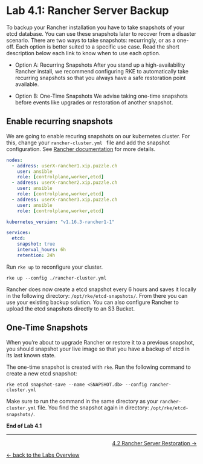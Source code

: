 # Lab 4.1: Rancher Server Backup

To backup your Rancher installation you have to take snapshots of your etcd database. You can use these snapshots later to recover from a disaster scenario. There are two ways to take snapshots: recurringly, or as a one-off. Each option is better suited to a specific use case. Read the short description below each link to know when to use each option.

* Option A: Recurring Snapshots
After you stand up a high-availability Rancher install, we recommend configuring RKE to automatically take recurring snapshots so that you always have a safe restoration point available.

* Option B: One-Time Snapshots
We advise taking one-time snapshots before events like upgrades or restoration of another snapshot.


## Enable recurring snapshots

We are going to enable recuring snapshots on our kubernetes cluster. For this, change your `rancher-cluster.yml ` file and add the snapshot configuration. See [Rancher documentation](https://rancher.com/docs/rancher/v2.x/en/backups/backups/ha-backups/#option-a-recurring-snapshots) for more details.

```yaml
nodes:
  - address: userX-rancher1.xip.puzzle.ch
    user: ansible
    role: [controlplane,worker,etcd]
  - address: userX-rancher2.xip.puzzle.ch
    user: ansible
    role: [controlplane,worker,etcd]
  - address: userX-rancher3.xip.puzzle.ch
    user: ansible
    role: [controlplane,worker,etcd]

kubernetes_version: "v1.16.3-rancher1-1"

services:
  etcd:
    snapshot: true
    interval_hours: 6h
    retention: 24h
```

Run `rke up` to reconfigure your cluster.

```
rke up --config ./rancher-cluster.yml
```
Rancher does now create a etcd snapshot every 6 hours and saves it locally in the following directory: `/opt/rke/etcd-snapshots/`. From there you can use your existing backup solution. You can also configure Rancher to upload the etcd snapshots directly to an S3 Bucket.


## One-Time Snapshots

When you’re about to upgrade Rancher or restore it to a previous snapshot, you should snapshot your live image so that you have a backup of etcd in its last known state.


The one-time snapshot is created with `rke`. Run the following command to create a new etcd snapshot:

```
rke etcd snapshot-save --name <SNAPSHOT.db> --config rancher-cluster.yml
```

Make sure to run the command in the same directory as your `rancher-cluster.yml` file. You find the snapshot again in directory: `/opt/rke/etcd-snapshots/`.

**End of Lab 4.1**

---

<p width="100px" align="right"><a href="42_restore.md">4.2 Rancher Server Restoration →</a></p>

[← back to the Labs Overview](../README.md)
